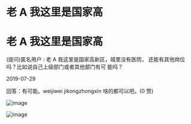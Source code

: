 # 老 A 我这里是国家高

# 老 A 我这里是国家高

(提问)匿名用户 : 老 A 我这里是国家高新区，城里没有医院， 还能有其他岗位吗？比如说自己上级部门或者其他部门有可 能吗？

2019-07-29

回答：有可能。weijiwei jikongzhongxin 啥的都可以吧。(0 赞)

![image](img/Image_138.png)

![image](img/Image_139.png)